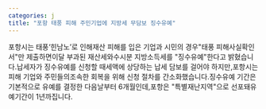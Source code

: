 ```yaml
---
categories: j
title: "포항 태풍 피해 주민기업에 지방세 무담보 징수유예"
---
```

포항시는 태풍‘힌남노’로 인해재산 피해를 입은 기업과 시민의 경우"태풍 피해사실확인서"만 제출하면이달 부과된 재산세와수시분 지방소득세를 "징수유예"한다고 밝혔습니다.납세자가 징수유예를 신청할 때세액에 상당하는 납세 담보를 걸어야 하지만,포항시는 피해 기업와 주민들의조속한 회복을 위해 신청 절차를 간소화했습니다.징수유예 기간은기본적으로 유예를 결정한 다음날부터 6개월인데,포항은 "특별재난지역"으로 선포돼유예기간이 1년까집니다.